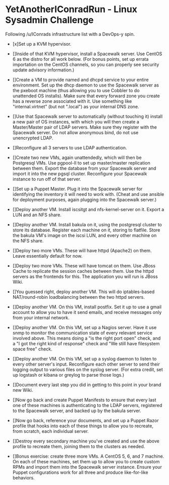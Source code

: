 # YetAnotherIConradRun - Linux Sysadmin Challenge
Following /u/IConrads infrastructure list with a DevOps-y spin.

- [x]Set up a KVM hypervisor.

- []Inside of that KVM hypervisor, install a Spacewalk server. Use CentOS 6 as the distro for all work below. (For bonus points, set up errata importation on the CentOS channels, so you can properly see security update advisory information.)

- []Create a VM to provide named and dhcpd service to your entire environment. Set up the dhcp daemon to use the Spacewalk server as the pxeboot machine (thus allowing you to use Cobbler to do unattended OS installs). Make sure that every forward zone you create has a reverse zone associated with it. Use something like "internal.virtnet" (but not ".local") as your internal DNS zone.

- []Use that Spacewalk server to automatically (without touching it) install a new pair of OS instances, with which you will then create a Master/Master pair of LDAP servers. Make sure they register with the Spacewalk server. Do not allow anonymous bind, do not use unencrypted LDAP.

- []Reconfigure all 3 servers to use LDAP authentication.

- []Create two new VMs, again unattendedly, which will then be Postgresql VMs. Use pgpool-II to set up master/master replication between them. Export the database from your Spacewalk server and import it into the new pgsql cluster. Reconfigure your Spacewalk instance to run off of that server.

- []Set up a Puppet Master. Plug it into the Spacewalk server for identifying the inventory it will need to work with. (Cheat and use ansible for deployment purposes, again plugging into the Spacewalk server.)

- []Deploy another VM. Install iscsitgt and nfs-kernel-server on it. Export a LUN and an NFS share.

- []Deploy another VM. Install bakula on it, using the postgresql cluster to store its database. Register each machine on it, storing to flatfile. Store the bakula VM's image on the iscsi LUN, and every other machine on the NFS share.

- []Deploy two more VMs. These will have httpd (Apache2) on them. Leave essentially default for now.

- []Deploy two more VMs. These will have tomcat on them. Use JBoss Cache to replicate the session caches between them. Use the httpd servers as the frontends for this. The application you will run is JBoss Wiki.

- []You guessed right, deploy another VM. This will do iptables-based NAT/round-robin loadbalancing between the two httpd servers.

- []Deploy another VM. On this VM, install postfix. Set it up to use a gmail account to allow you to have it send emails, and receive messages only from your internal network.

- []Deploy another VM. On this VM, set up a Nagios server. Have it use snmp to monitor the communication state of every relevant service involved above. This means doing a "is the right port open" check, and a "I got the right kind of response" check and "We still have filesystem space free" check.

- []Deploy another VM. On this VM, set up a syslog daemon to listen to every other server's input. Reconfigure each other server to send their logging output to various files on the syslog server. (For extra credit, set up logstash or kibana or greylog to parse those logs.)

- []Document every last step you did in getting to this point in your brand new Wiki.

- []Now go back and create Puppet Manifests to ensure that every last one of these machines is authenticating to the LDAP servers, registered to the Spacewalk server, and backed up by the bakula server.

- []Now go back, reference your documents, and set up a Puppet Razor profile that hooks into each of these things to allow you to recreate, from scratch, each individual server.

- []Destroy every secondary machine you've created and use the above profile to recreate them, joining them to the clusters as needed.

- []Bonus exercise: create three more VMs. A CentOS 5, 6, and 7 machine. On each of these machines, set them up to allow you to create custom RPMs and import them into the Spacewalk server instance. Ensure your Puppet configurations work for all three and produce like-for-like behaviors.
